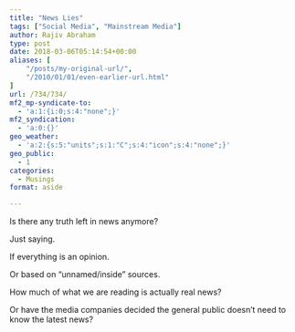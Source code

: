 ```yaml
---
title: "News Lies"
tags: ["Social Media", "Mainstream Media"]
author: Rajiv Abraham
type: post
date: 2018-03-06T05:14:54+00:00
aliases: [
    "/posts/my-original-url/",
    "/2010/01/01/even-earlier-url.html"
]
url: /734/734/
mf2_mp-syndicate-to:
  - 'a:1:{i:0;s:4:"none";}'
mf2_syndication:
  - 'a:0:{}'
geo_weather:
  - 'a:2:{s:5:"units";s:1:"C";s:4:"icon";s:4:"none";}'
geo_public:
  - 1
categories:
  - Musings
format: aside

---
```

<p style="text-align: left;">
  Is there any truth left in news anymore?
</p>

<p style="text-align: left;">
  Just saying.
</p>

<p style="text-align: left;">
  If everything is an opinion.
</p>

<p style="text-align: left;">
  Or based on &#8220;unnamed/inside&#8221; sources.
</p>

<p style="text-align: left;">
  How much of what we are reading is actually real news?
</p>

<p style="text-align: left;">
  Or have the media companies decided the general public doesn&#8217;t need to know the latest news?
</p>